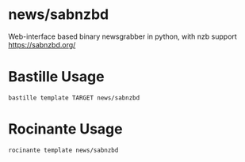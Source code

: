 # news/sabnzbd
Web-interface based binary newsgrabber in python, with nzb support
https://sabnzbd.org/

# Bastille Usage
```shell
bastille template TARGET news/sabnzbd
```

# Rocinante Usage
```shell
rocinante template news/sabnzbd
```
